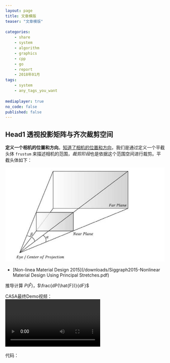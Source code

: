 ```yaml
---
layout: page
title: 文章模版
teaser: "文章模版"

categories:
    - share
    - system
    - algorithm
    - graphics
    - cpp
    - go
    - report
    - 2018年01月
tags:
    - system
    - any_tags_you_want

mediaplayer: true
no_code: false
published: false
---
```


## Head1 透视投影矩阵与齐次裁剪空间

**定义一个相机的位置和方向**。<u>知道了相机的位置和方向</u>，我们是通过定义一个平截头体 `frustum` 来描述相机的范围，*裁剪阶段*也是依据这个范围空间进行裁剪。平截头体如下：  

![frustum.png](/images/20160919/frustum.png)

- [Non-linea Material Design 2015](/downloads/Siggraph2015-Nonlinear Material Design Using Principal Stretches.pdf)

推导计算 $P(\hat{F})$，$\frac{dP(\hat{F})}{dF}$ 

CASA最终Demo视频：  
<video class="mejs-player">
    <source src="/medias/out_480.mp4" />
</video>
<br>

代码：  
<pre class="brush: golang; auto-links: true; collapse: true" id="simpleblock">
</pre>
